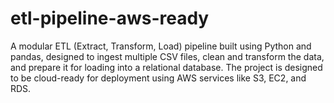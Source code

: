 # etl-pipeline-aws-ready
A modular ETL (Extract, Transform, Load) pipeline built using Python and pandas, designed to ingest multiple CSV files, clean and transform the data, and prepare it for loading into a relational database. The project is designed to be cloud-ready for deployment using AWS services like S3, EC2, and RDS.
